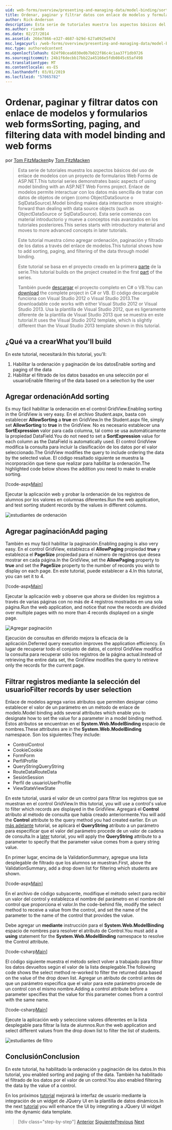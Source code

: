 ```yaml
---
uid: web-forms/overview/presenting-and-managing-data/model-binding/sorting-paging-and-filtering-data
title: Ordenar, paginar y filtrar datos con enlace de modelos y formularios web forms | Microsoft Docs
author: Rick-Anderson
description: Esta serie de tutoriales muestra los aspectos básicos del uso de enlace de modelos con un proyecto de formularios Web Forms de ASP.NET. Enlace de modelos permite interactuar con los datos más sencilla de...
ms.author: riande
ms.date: 02/27/2014
ms.assetid: 266e7866-e327-4687-b29d-627a0925e87d
msc.legacyurl: /web-forms/overview/presenting-and-managing-data/model-binding/sorting-paging-and-filtering-data
msc.type: authoredcontent
ms.openlocfilehash: 624f98cea6030e0b7b022f86c4c1aa37f1db9726
ms.sourcegitcommit: 24b1f6decbb17bb22a45166e5fdb0845c65af498
ms.translationtype: MT
ms.contentlocale: es-ES
ms.lasthandoff: 03/01/2019
ms.locfileid: "57065782"
---
```

<a name="sorting-paging-and-filtering-data-with-model-binding-and-web-forms"></a><span data-ttu-id="9aa2e-104">Ordenar, paginar y filtrar datos con enlace de modelos y formularios web forms</span><span class="sxs-lookup"><span data-stu-id="9aa2e-104">Sorting, paging, and filtering data with model binding and web forms</span></span>
====================
<span data-ttu-id="9aa2e-105">por [Tom FitzMacken](https://github.com/tfitzmac)</span><span class="sxs-lookup"><span data-stu-id="9aa2e-105">by [Tom FitzMacken](https://github.com/tfitzmac)</span></span>

> <span data-ttu-id="9aa2e-106">Esta serie de tutoriales muestra los aspectos básicos del uso de enlace de modelos con un proyecto de formularios Web Forms de ASP.NET.</span><span class="sxs-lookup"><span data-stu-id="9aa2e-106">This tutorial series demonstrates basic aspects of using model binding with an ASP.NET Web Forms project.</span></span> <span data-ttu-id="9aa2e-107">Enlace de modelos permite interactuar con los datos más sencilla de tratar con datos de objetos de origen (como ObjectDataSource o SqlDataSource).</span><span class="sxs-lookup"><span data-stu-id="9aa2e-107">Model binding makes data interaction more straight-forward than dealing with data source objects (such as ObjectDataSource or SqlDataSource).</span></span> <span data-ttu-id="9aa2e-108">Esta serie comienza con material introductorio y mueve a conceptos más avanzados en los tutoriales posteriores.</span><span class="sxs-lookup"><span data-stu-id="9aa2e-108">This series starts with introductory material and moves to more advanced concepts in later tutorials.</span></span>
> 
> <span data-ttu-id="9aa2e-109">Este tutorial muestra cómo agregar ordenación, paginación y filtrado de los datos a través del enlace de modelos.</span><span class="sxs-lookup"><span data-stu-id="9aa2e-109">This tutorial shows how to add sorting, paging, and filtering of the data through model binding.</span></span>
> 
> <span data-ttu-id="9aa2e-110">Este tutorial se basa en el proyecto creado en la primera [parte](retrieving-data.md) de la serie.</span><span class="sxs-lookup"><span data-stu-id="9aa2e-110">This tutorial builds on the project created in the first [part](retrieving-data.md) of the series.</span></span>
> 
> <span data-ttu-id="9aa2e-111">También puede [descargar](https://go.microsoft.com/fwlink/?LinkId=286116) el proyecto completo en C# o VB.</span><span class="sxs-lookup"><span data-stu-id="9aa2e-111">You can [download](https://go.microsoft.com/fwlink/?LinkId=286116) the complete project in C# or VB.</span></span> <span data-ttu-id="9aa2e-112">El código descargable funciona con Visual Studio 2012 o Visual Studio 2013.</span><span class="sxs-lookup"><span data-stu-id="9aa2e-112">The downloadable code works with either Visual Studio 2012 or Visual Studio 2013.</span></span> <span data-ttu-id="9aa2e-113">Usa la plantilla de Visual Studio 2012, que es ligeramente diferente de la plantilla de Visual Studio 2013 que se muestra en este tutorial.</span><span class="sxs-lookup"><span data-stu-id="9aa2e-113">It uses the Visual Studio 2012 template, which is slightly different than the Visual Studio 2013 template shown in this tutorial.</span></span>


## <a name="what-youll-build"></a><span data-ttu-id="9aa2e-114">¿Qué va a crear</span><span class="sxs-lookup"><span data-stu-id="9aa2e-114">What you'll build</span></span>

<span data-ttu-id="9aa2e-115">En este tutorial, necesitará:</span><span class="sxs-lookup"><span data-stu-id="9aa2e-115">In this tutorial, you'll:</span></span>

1. <span data-ttu-id="9aa2e-116">Habilitar la ordenación y paginación de los datos</span><span class="sxs-lookup"><span data-stu-id="9aa2e-116">Enable sorting and paging of the data</span></span>
2. <span data-ttu-id="9aa2e-117">Habilitar el filtrado de los datos basados en una selección por el usuario</span><span class="sxs-lookup"><span data-stu-id="9aa2e-117">Enable filtering of the data based on a selection by the user</span></span>

## <a name="add-sorting"></a><span data-ttu-id="9aa2e-118">Agregar ordenación</span><span class="sxs-lookup"><span data-stu-id="9aa2e-118">Add sorting</span></span>

<span data-ttu-id="9aa2e-119">Es muy fácil habilitar la ordenación en el control GridView.</span><span class="sxs-lookup"><span data-stu-id="9aa2e-119">Enabling sorting in the GridView is very easy.</span></span> <span data-ttu-id="9aa2e-120">En el archivo Student.aspx, basta con establecer **AllowSorting** a **true** en GridView.</span><span class="sxs-lookup"><span data-stu-id="9aa2e-120">In the Student.aspx file, simply set **AllowSorting** to **true** in the GridView.</span></span> <span data-ttu-id="9aa2e-121">No es necesario establecer una **SortExpression** valor para cada columna, tal como se usa automáticamente la propiedad DataField.</span><span class="sxs-lookup"><span data-stu-id="9aa2e-121">You do not need to set a **SortExpression** value for each column as the DataField is automatically used.</span></span> <span data-ttu-id="9aa2e-122">El control GridView modifica la consulta para incluir la clasificación de los datos por el valor seleccionado.</span><span class="sxs-lookup"><span data-stu-id="9aa2e-122">The GridView modifies the query to include ordering the data by the selected value.</span></span> <span data-ttu-id="9aa2e-123">El código resaltado siguiente se muestra la incorporación que tiene que realizar para habilitar la ordenación.</span><span class="sxs-lookup"><span data-stu-id="9aa2e-123">The highlighted code below shows the addition you need to make to enable sorting.</span></span>

[!code-aspx[Main](sorting-paging-and-filtering-data/samples/sample1.aspx?highlight=5)]

<span data-ttu-id="9aa2e-124">Ejecutar la aplicación web y probar la ordenación de los registros de alumnos por los valores en columnas diferentes.</span><span class="sxs-lookup"><span data-stu-id="9aa2e-124">Run the web application, and test sorting student records by the values in different columns.</span></span>

![estudiantes de ordenación](sorting-paging-and-filtering-data/_static/image2.png)

## <a name="add-paging"></a><span data-ttu-id="9aa2e-126">Agregar paginación</span><span class="sxs-lookup"><span data-stu-id="9aa2e-126">Add paging</span></span>

<span data-ttu-id="9aa2e-127">También es muy fácil habilitar la paginación.</span><span class="sxs-lookup"><span data-stu-id="9aa2e-127">Enabling paging is also very easy.</span></span> <span data-ttu-id="9aa2e-128">En el control GridView, establezca el **AllowPaging** propiedad **true** y establezca el **PageSize** propiedad para el número de registros que desea mostrar en cada página.</span><span class="sxs-lookup"><span data-stu-id="9aa2e-128">In the GridView, set the **AllowPaging** property to **true** and set the **PageSize** property to the number of records you wish to display on each page.</span></span> <span data-ttu-id="9aa2e-129">En este tutorial, puede establecer a 4.</span><span class="sxs-lookup"><span data-stu-id="9aa2e-129">In this tutorial, you can set it to 4.</span></span>

[!code-aspx[Main](sorting-paging-and-filtering-data/samples/sample2.aspx?highlight=5)]

<span data-ttu-id="9aa2e-130">Ejecutar la aplicación web y observe que ahora se dividen los registros a través de varias páginas con no más de 4 registros mostrados en una sola página.</span><span class="sxs-lookup"><span data-stu-id="9aa2e-130">Run the web application, and notice that now the records are divided over multiple pages with no more than 4 records displayed on a single page.</span></span>

![Agregar paginación](sorting-paging-and-filtering-data/_static/image4.png)

<span data-ttu-id="9aa2e-132">Ejecución de consultas en diferido mejora la eficacia de la aplicación.</span><span class="sxs-lookup"><span data-stu-id="9aa2e-132">Deferred query execution improves the application efficiency.</span></span> <span data-ttu-id="9aa2e-133">En lugar de recuperar todo el conjunto de datos, el control GridView modifica la consulta para recuperar sólo los registros de la página actual.</span><span class="sxs-lookup"><span data-stu-id="9aa2e-133">Instead of retrieving the entire data set, the GridView modifies the query to retrieve only the records for the current page.</span></span>

## <a name="filter-records-by-user-selection"></a><span data-ttu-id="9aa2e-134">Filtrar registros mediante la selección del usuario</span><span class="sxs-lookup"><span data-stu-id="9aa2e-134">Filter records by user selection</span></span>

<span data-ttu-id="9aa2e-135">Enlace de modelos agrega varios atributos que permiten designar cómo establecer el valor de un parámetro en un método de enlace de modelo.</span><span class="sxs-lookup"><span data-stu-id="9aa2e-135">Model binding adds several attributes which enable you to designate how to set the value for a parameter in a model binding method.</span></span> <span data-ttu-id="9aa2e-136">Estos atributos se encuentran en el **System.Web.ModelBinding** espacio de nombres.</span><span class="sxs-lookup"><span data-stu-id="9aa2e-136">These attributes are in the **System.Web.ModelBinding** namespace.</span></span> <span data-ttu-id="9aa2e-137">Son los siguientes:</span><span class="sxs-lookup"><span data-stu-id="9aa2e-137">They include:</span></span>

- <span data-ttu-id="9aa2e-138">Control</span><span class="sxs-lookup"><span data-stu-id="9aa2e-138">Control</span></span>
- <span data-ttu-id="9aa2e-139">Cookie</span><span class="sxs-lookup"><span data-stu-id="9aa2e-139">Cookie</span></span>
- <span data-ttu-id="9aa2e-140">Form</span><span class="sxs-lookup"><span data-stu-id="9aa2e-140">Form</span></span>
- <span data-ttu-id="9aa2e-141">Perfil</span><span class="sxs-lookup"><span data-stu-id="9aa2e-141">Profile</span></span>
- <span data-ttu-id="9aa2e-142">QueryString</span><span class="sxs-lookup"><span data-stu-id="9aa2e-142">QueryString</span></span>
- <span data-ttu-id="9aa2e-143">RouteData</span><span class="sxs-lookup"><span data-stu-id="9aa2e-143">RouteData</span></span>
- <span data-ttu-id="9aa2e-144">Sesión</span><span class="sxs-lookup"><span data-stu-id="9aa2e-144">Session</span></span>
- <span data-ttu-id="9aa2e-145">Perfil de usuario</span><span class="sxs-lookup"><span data-stu-id="9aa2e-145">UserProfile</span></span>
- <span data-ttu-id="9aa2e-146">ViewState</span><span class="sxs-lookup"><span data-stu-id="9aa2e-146">ViewState</span></span>

<span data-ttu-id="9aa2e-147">En este tutorial, usará el valor de un control para filtrar los registros que se muestran en el control GridView.</span><span class="sxs-lookup"><span data-stu-id="9aa2e-147">In this tutorial, you will use a control's value to filter which records are displayed in the GridView.</span></span> <span data-ttu-id="9aa2e-148">Agregará el **Control** atributo al método de consulta que había creado anteriormente.</span><span class="sxs-lookup"><span data-stu-id="9aa2e-148">You will add the **Control** attribute to the query method you had created earlier.</span></span> <span data-ttu-id="9aa2e-149">En un [más adelante](using-query-string-values-to-retrieve-data.md) tutorial, se aplicará el **QueryString** atributo a un parámetro para especificar que el valor del parámetro procede de un valor de cadena de consulta.</span><span class="sxs-lookup"><span data-stu-id="9aa2e-149">In a [later](using-query-string-values-to-retrieve-data.md) tutorial, you will apply the **QueryString** attribute to a parameter to specify that the parameter value comes from a query string value.</span></span>

<span data-ttu-id="9aa2e-150">En primer lugar, encima de la ValidationSummary, agregue una lista desplegable de filtrado que los alumnos se muestran.</span><span class="sxs-lookup"><span data-stu-id="9aa2e-150">First, above the ValidationSummary, add a drop down list for filtering which students are shown.</span></span>

[!code-aspx[Main](sorting-paging-and-filtering-data/samples/sample3.aspx?highlight=3-11)]

<span data-ttu-id="9aa2e-151">En el archivo de código subyacente, modifique el método select para recibir un valor del control y establezca el nombre del parámetro en el nombre del control que proporciona el valor.</span><span class="sxs-lookup"><span data-stu-id="9aa2e-151">In the code-behind file, modify the select method to receive a value from the control, and set the name of the parameter to the name of the control that provides the value.</span></span>

<span data-ttu-id="9aa2e-152">Debe agregar un **mediante** instrucción para el **System.Web.ModelBinding** espacio de nombres para resolver el atributo de Control.</span><span class="sxs-lookup"><span data-stu-id="9aa2e-152">You must add a **using** statement for the **System.Web.ModelBinding** namespace to resolve the Control attribute.</span></span>

[!code-csharp[Main](sorting-paging-and-filtering-data/samples/sample4.cs)]

<span data-ttu-id="9aa2e-153">El código siguiente muestra el método select volver a trabajado para filtrar los datos devueltos según el valor de la lista desplegable.</span><span class="sxs-lookup"><span data-stu-id="9aa2e-153">The following code shows the select method re-worked to filter the returned data based on the value of the drop down list.</span></span> <span data-ttu-id="9aa2e-154">Agregar un atributo de control antes de que un parámetro especifica que el valor para este parámetro procede de un control con el mismo nombre.</span><span class="sxs-lookup"><span data-stu-id="9aa2e-154">Adding a control attribute before a parameter specifies that the value for this parameter comes from a control with the same name.</span></span>

[!code-csharp[Main](sorting-paging-and-filtering-data/samples/sample5.cs)]

<span data-ttu-id="9aa2e-155">Ejecute la aplicación web y seleccione valores diferentes en la lista desplegable para filtrar la lista de alumnos.</span><span class="sxs-lookup"><span data-stu-id="9aa2e-155">Run the web application and select different values from the drop down list to filter the list of students.</span></span>

![estudiantes de filtro](sorting-paging-and-filtering-data/_static/image6.png)

## <a name="conclusion"></a><span data-ttu-id="9aa2e-157">Conclusión</span><span class="sxs-lookup"><span data-stu-id="9aa2e-157">Conclusion</span></span>

<span data-ttu-id="9aa2e-158">En este tutorial, ha habilitado la ordenación y paginación de los datos.</span><span class="sxs-lookup"><span data-stu-id="9aa2e-158">In this tutorial, you enabled sorting and paging of the data.</span></span> <span data-ttu-id="9aa2e-159">También ha habilitado el filtrado de los datos por el valor de un control.</span><span class="sxs-lookup"><span data-stu-id="9aa2e-159">You also enabled filtering the data by the value of a control.</span></span>

<span data-ttu-id="9aa2e-160">En los próximos [tutorial](integrating-jquery-ui.md) mejorará la interfaz de usuario mediante la integración de un widget de JQuery UI en la plantilla de datos dinámicos.</span><span class="sxs-lookup"><span data-stu-id="9aa2e-160">In the next [tutorial](integrating-jquery-ui.md) you will enhance the UI by integrating a JQuery UI widget into the dynamic data template.</span></span>

> [!div class="step-by-step"]
> <span data-ttu-id="9aa2e-161">[Anterior](updating-deleting-and-creating-data.md)
> [Siguiente](integrating-jquery-ui.md)</span><span class="sxs-lookup"><span data-stu-id="9aa2e-161">[Previous](updating-deleting-and-creating-data.md)
[Next](integrating-jquery-ui.md)</span></span>
